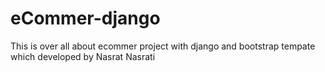 # eCommer-django
This is over all about ecommer project with django and bootstrap tempate which developed by Nasrat Nasrati
